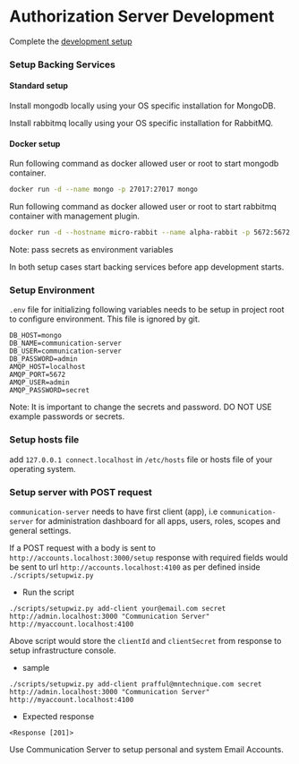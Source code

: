 # Authorization Server Development

Complete the [development setup](/development/README.md)

### Setup Backing Services

#### Standard setup

Install mongodb locally using your OS specific installation for MongoDB.

Install rabbitmq locally using your OS specific installation for RabbitMQ.

#### Docker setup

Run following command as docker allowed user or root to start mongodb container.

```sh
docker run -d --name mongo -p 27017:27017 mongo
```

Run following command as docker allowed user or root to start rabbitmq container with management plugin.

```sh
docker run -d --hostname micro-rabbit --name alpha-rabbit -p 5672:5672 -p 15672:15672 -e RABBITMQ_DEFAULT_USER=admin -e RABBITMQ_DEFAULT_PASS=secret rabbitmq:3-management
```

Note: pass secrets as environment variables

In both setup cases start backing services before app development starts.

### Setup Environment

`.env` file for initializing following variables needs to be setup in project root to configure environment. This file is ignored by git.

```
DB_HOST=mongo
DB_NAME=communication-server
DB_USER=communication-server
DB_PASSWORD=admin
AMQP_HOST=localhost
AMQP_PORT=5672
AMQP_USER=admin
AMQP_PASSWORD=secret
```

Note: It is important to change the secrets and password. DO NOT USE example passwords or secrets.

### Setup hosts file

add `127.0.0.1 connect.localhost` in `/etc/hosts` file or hosts file of your operating system.

### Setup server with POST request

`communication-server` needs to have first client (app), i.e `communication-server` for administration dashboard for all apps, users, roles, scopes and general settings.

If a POST request with a body is sent to `http://accounts.localhost:3000/setup` response with required fields would be sent to url `http://accounts.localhost:4100` as per defined inside `./scripts/setupwiz.py`

- Run the script

```
./scripts/setupwiz.py add-client your@email.com secret http://admin.localhost:3000 "Communication Server" http://myaccount.localhost:4100
```
Above script would store the `clientId` and `clientSecret` from response to setup infrastructure console.

- sample
```
./scripts/setupwiz.py add-client prafful@mntechnique.com secret http://admin.localhost:3000 "Communication Server" http://myaccount.localhost:4100
```

- Expected response

```
<Response [201]>
```

Use Communication Server to setup personal and system Email Accounts.
